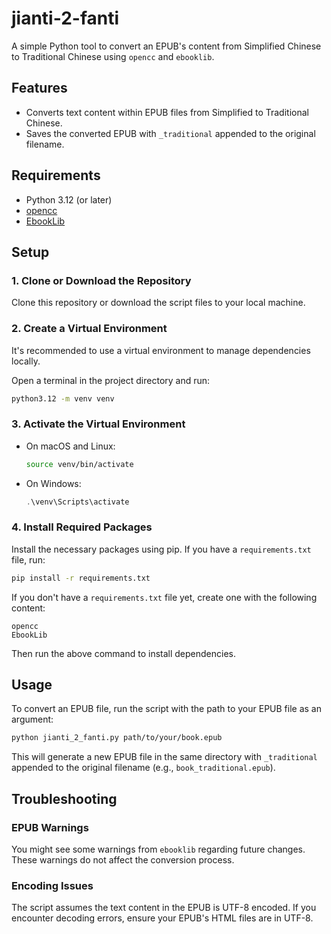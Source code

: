 # jianti-2-fanti

A simple Python tool to convert an EPUB's content from Simplified Chinese to Traditional Chinese using `opencc` and `ebooklib`.

## Features

- Converts text content within EPUB files from Simplified to Traditional Chinese.
- Saves the converted EPUB with `_traditional` appended to the original filename.

## Requirements

- Python 3.12 (or later)
- [opencc](https://pypi.org/project/opencc/)
- [EbookLib](https://pypi.org/project/EbookLib/)

## Setup

### 1. Clone or Download the Repository

Clone this repository or download the script files to your local machine.

### 2. Create a Virtual Environment

It's recommended to use a virtual environment to manage dependencies locally.

Open a terminal in the project directory and run:

```bash
python3.12 -m venv venv
```

### 3. Activate the Virtual Environment

- On macOS and Linux:

  ```bash
  source venv/bin/activate
  ```

- On Windows:

  ```powershell
  .\venv\Scripts\activate
  ```

### 4. Install Required Packages

Install the necessary packages using pip. If you have a `requirements.txt` file, run:

```bash
pip install -r requirements.txt
```

If you don't have a `requirements.txt` file yet, create one with the following content:

```
opencc
EbookLib
```

Then run the above command to install dependencies.

## Usage

To convert an EPUB file, run the script with the path to your EPUB file as an argument:

```bash
python jianti_2_fanti.py path/to/your/book.epub
```

This will generate a new EPUB file in the same directory with `_traditional` appended to the original filename (e.g., `book_traditional.epub`).

## Troubleshooting

### EPUB Warnings
You might see some warnings from `ebooklib` regarding future changes. These warnings do not affect the conversion process.

### Encoding Issues
The script assumes the text content in the EPUB is UTF-8 encoded. If you encounter decoding errors, ensure your EPUB's HTML files are in UTF-8.


